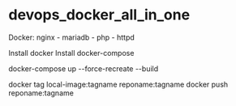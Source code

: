 # devops_docker_all_in_one
Docker: nginx - mariadb - php - httpd

<!-- requirement  -->
Install docker
Install docker-compose


<!-- Run command -->
docker-compose up --force-recreate --build


<!-- docker command push an image -->
docker tag local-image:tagname reponame:tagname
docker push reponame:tagname